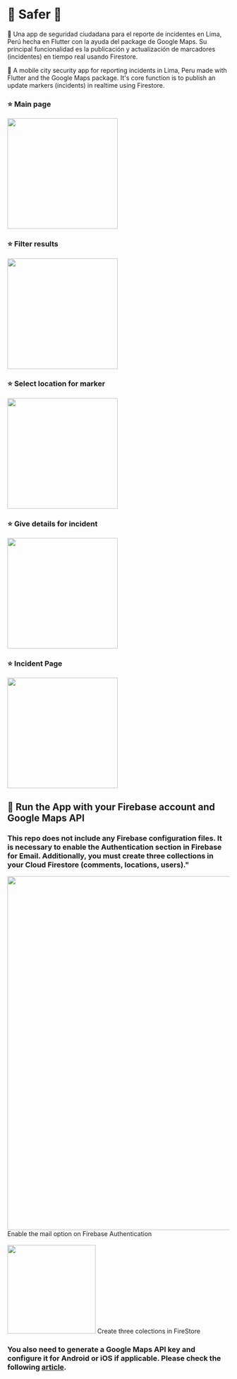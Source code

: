 # 💚 Safer 💚
📍 Una app de seguridad ciudadana para el reporte de incidentes en Lima, Perú hecha en Flutter con la ayuda del package de Google Maps. Su principal funcionalidad es la publicación y actualización de marcadores (incidentes) en tiempo real usando Firestore.

📍 A mobile city security app for reporting incidents in Lima, Peru made with Flutter and the Google Maps package. It's core function is to publish an update markers (incidents) in realtime using Firestore. 

### ⭐ Main page
<img src="screenshots/2.png" width="250" />

### ⭐ Filter results
<img src="screenshots/3.png" width="250" /> 

### ⭐ Select location for marker
<img src="screenshots/4.png" width="250" />

### ⭐ Give details for incident
<img src="screenshots/5.png" width="250" /> 

### ⭐ Incident Page
<img src="screenshots/7.png" width="250"/>                                                                                                                    

## 🔧 Run the App with your Firebase account and Google Maps API

### This repo does not include any Firebase configuration files. It is necessary to enable the Authentication section in Firebase for Email. Additionally, you must create three collections in your Cloud Firestore (comments, locations, users)."

<img src="screenshots/correo.png" width="800" />
Enable the mail option on Firebase Authentication
</br>
</br>
<img src="screenshots/cloudfirestore.png" height="200">
Create three colections in FireStore

### You also need to generate a Google Maps API key and configure it for Android or iOS if applicable. Please check the following [article](https://medium.com/comunidad-flutter/google-maps-en-flutter-98bedecb528b).
